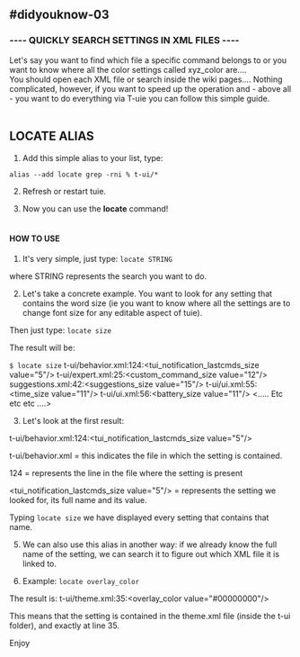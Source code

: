 ## #didyouknow-03


### ---- QUICKLY SEARCH SETTINGS IN XML FILES ----

Let's say you want to find which file a specific command belongs to or you want to know where all the color settings called xyz_color are.... <br>
You should open each XML file or search inside the wiki pages.... Nothing complicated, however, if you want to speed up the operation and - above all - you want to do everything via T-uie you can follow this simple guide.
<br><br>
## LOCATE ALIAS 

1) Add this simple alias to your list, type:

`alias --add locate grep -rni % t-ui/*`

2) Refresh or restart tuie.  

3) Now you can use the <b>locate</b> command!
<br><br>
#### HOW TO USE

1) It's very simple, just type: 
`locate STRING`

where STRING represents the search you want to do.

2) Let's take a concrete example.  You want to look for any setting that contains the word size (ie you want to know where all the settings are to change font size for any editable aspect of tuie).  

Then just type:
`locate size`

The result will be:

`$ locate size`
t-ui/behavior.xml:124:<tui_notification_lastcmds_size value="5"/>
t-ui/expert.xml:25:<custom_command_size value="12"/>
suggestions.xml:42:<suggestions_size value="15"/>
t-ui/ui.xml:55:<time_size value="11"/>
t-ui/ui.xml:56:<battery_size value="11"/>
<..... Etc etc etc ....>

3) Let's look at the first result:

t-ui/behavior.xml:124:<tui_notification_lastcmds_size value="5"/>

t-ui/behavior.xml = this indicates the file in which the setting is contained.

124 = represents the line in the file where the setting is present

<tui_notification_lastcmds_size value="5"/> = represents the setting we looked for, its full name and its value.

Typing `locate size` we have displayed every setting that contains that name.  

5) We can also use this alias in another way: if we already know the full name of the setting, we can search it to figure out which XML file it is linked to.

6) Example:
`locate overlay_color`

The result is:
t-ui/theme.xml:35:<overlay_color value="#00000000"/>

This means that the setting is contained in the theme.xml file (inside the t-ui folder), and exactly at line 35.

Enjoy
